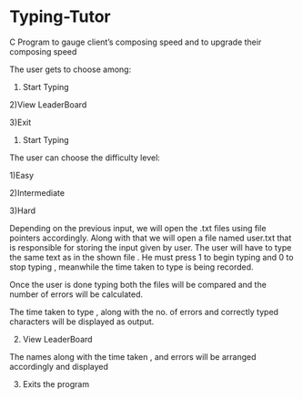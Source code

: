 # Typing-Tutor

C Program to gauge client’s composing speed and to upgrade their composing speed

The user gets to choose among:
1) Start Typing

2)View LeaderBoard

3)Exit

1) Start Typing

The user can choose the difficulty level:

1)Easy

2)Intermediate

3)Hard

Depending on the previous input, we will open the .txt files using file pointers accordingly.
Along with that we will open a file named user.txt that is responsible for storing the input given by user.
The user will have to type the same text as in the shown file . He must press 1 to begin typing and 0 to stop typing , meanwhile the time taken to type is being recorded.

Once the user is done typing both the files will be compared and the number of errors will be calculated.

The time taken to type , along with the no. of errors and correctly typed characters will be displayed as output.

2) View LeaderBoard

The names along with the time taken , and errors will be arranged accordingly and displayed

3) Exits the program
